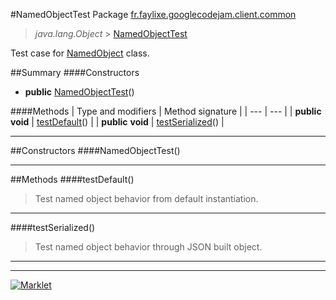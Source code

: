 #NamedObjectTest
Package [fr.faylixe.googlecodejam.client.common](README.md)<br>

> *java.lang.Object* > <a href="NamedObjectTest.md">NamedObjectTest</a>

Test case for <a href="NamedObject.md">NamedObject</a> class.

##Summary
####Constructors
* **public** [NamedObjectTest](#namedobjecttest)()

####Methods
| Type and modifiers | Method signature |
| --- | --- |
| **public** **void** | [testDefault](#testdefault)() |
| **public** **void** | [testSerialized](#testserialized)() |

---


##Constructors
####NamedObjectTest()
> 


---


##Methods
####testDefault()
> Test named object behavior from default instantiation.


---

####testSerialized()
> Test named object behavior through JSON built object.


---

---

[![Marklet](https://img.shields.io/badge/Generated%20by-Marklet-green.svg)](https://github.com/Faylixe/marklet)